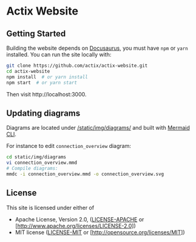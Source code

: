 # Actix Website

## Getting Started

Building the website depends on [Docusaurus][docusaurus], you must have `npm` or `yarn` installed. You can run the site locally with:

```sh
git clone https://github.com/actix/actix-website.git
cd actix-website
npm install  # or yarn install
npm start  # or yarn start
```

Then visit http://localhost:3000.

## Updating diagrams

Diagrams are located under [/static/img/diagrams/](https://github.com/actix/actix-website/tree/master/static/img/diagrams) and built with [Mermaid CLI][mermaid_cli].

For instance to edit `connection_overview` diagram:

```sh
cd static/img/diagrams
vi connection_overview.mmd
# Compile diagrams:
mmdc -i connection_overview.mmd -o connection_overview.svg
```

## License

This site is licensed under either of

- Apache License, Version 2.0, ([LICENSE-APACHE](LICENSE-APACHE) or [http://www.apache.org/licenses/LICENSE-2.0])
- MIT license ([LICENSE-MIT](LICENSE-MIT) or [http://opensource.org/licenses/MIT])

<!-- LINKS -->

[docusaurus]: https://docusaurus.io/
[mermaid_cli]: https://github.com/mermaidjs/mermaid.cli
